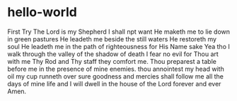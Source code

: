 # hello-world
First Try 
The Lord is my Shepherd I shall npt want 
He maketh me to lie down in green pastures 
He leadeth me beside the still waters 
He restoreth my soul 
He leadeth me in the path of righteousness for His Name sake
Yea tho I walk through the valley of the shadow of death 
I fear no evil for Thou art with me 
Thy Rod and Thy staff they comfort me.
Thou preparest a table before me in the presence of mine enemies.
thou annointest my head with oil 
my cup runneth over sure goodness and mercies shall follow me all the days of mine life 
and I will dwell in the house of the Lord forever and ever Amen.
